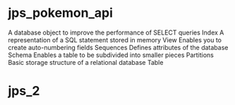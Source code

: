 # jps_pokemon_api
A database object to improve the performance of SELECT queries
    Index
A representation of a SQL statement stored in memory
    View
Enables you to create auto-numbering fields
    Sequences
Defines attributes of the database
    Schema
Enables a table to be subdivided into smaller pieces
    Partitions
Basic storage structure of a relational database
    Table

# jps_2